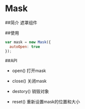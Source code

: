 Mask
===============

##简介
遮罩组件


##使用
```js
var mask = new Mask({
  autoOpen: true
});
```


##API
* open()
  打开mask

* close()
  关闭mask

* destory()
  销毁对象

* reset()
  重新设置mask的位置和大小
